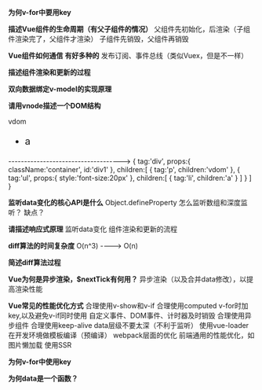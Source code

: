 **为何v-for中要用key**

**描述Vue组件的生命周期（有父子组件的情况）**
父组件先初始化，后渲染（子组件渲染完了，父组件才渲染）
子组件先销毁，父组件再销毁

**Vue组件如何通信**
**有好多种的**
发布订阅、事件总线（类似Vuex，但是不一样）


**描述组件渲染和更新的过程**


**双向数据绑定v-model的实现原理**

**请用vnode描述一个DOM结构**
<div id='div1' class='container'>
  <p>vdom</p>
  <ul style='font-size:20px'>
    <li>a</li>
  </ul>
</div>
------------------------------------>
{
  tag:'div',
  props:{
    className:'container',
    id:'div1'
  },
  children:[
    {
      tag:'p',
      children:'vdom'
    },
    {
      tag:'ul',
      props:{
        style:'font-size:20px'
      },
      children:[
        {
          tag:'li',
          children:'a'
        }
      ]
    }
  ]
}

**监听data变化的核心API是什么**
Object.defineProperty
怎么监听数组和深度监听？
缺点？

**请描述响应式原理**
监听data变化
组件渲染和更新的流程


**diff算法的时间复杂度**
O(n^3) ----> O(n)

**简述diff算法过程**


**Vue为何是异步渲染，$nextTick有何用？**
异步渲染（以及合并data修改），以提高渲染性能

**Vue常见的性能优化方式**
合理使用v-show和v-if
合理使用computed
v-for时加key,以及避免v-if同时使用
自定义事件、DOM事件、计时器及时销毁
合理使用异步组件
合理使用keep-alive
data层级不要太深（不利于监听）
使用vue-loader在开发环境做模板编译（预编译）
webpack层面的优化
前端通用的性能优化，如图片懒加载
使用SSR

**为何v-for中使用key**

**为何data是一个函数？**

